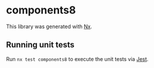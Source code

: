 # components8

This library was generated with [Nx](https://nx.dev).

## Running unit tests

Run `nx test components8` to execute the unit tests via [Jest](https://jestjs.io).
